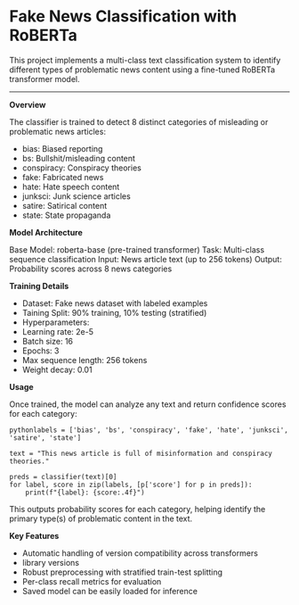# Fake News Classification with RoBERTa
This project implements a multi-class text classification system to identify different types of problematic news content using a fine-tuned RoBERTa transformer model.



---


**Overview**

The classifier is trained to detect 8 distinct categories of misleading or problematic news articles:



*   bias: Biased reporting
*   bs: Bullshit/misleading content
*  conspiracy: Conspiracy theories
*  fake: Fabricated news
*  hate: Hate speech content
*  junksci: Junk science articles
* satire: Satirical content
*  state: State propaganda

**Model Architecture**

Base Model: roberta-base (pre-trained transformer)
Task: Multi-class sequence classification
Input: News article text (up to 256 tokens)
Output: Probability scores across 8 news categories

**Training Details**

* Dataset: Fake news dataset with labeled examples
* Taining Split: 90% training, 10% testing (stratified)
* Hyperparameters:
* Learning rate: 2e-5
* Batch size: 16
* Epochs: 3
* Max sequence length: 256 tokens
* Weight decay: 0.01



**Usage**

Once trained, the model can analyze any text and return confidence scores for each category:




```
pythonlabels = ['bias', 'bs', 'conspiracy', 'fake', 'hate', 'junksci', 'satire', 'state']

text = "This news article is full of misinformation and conspiracy theories."

preds = classifier(text)[0]
for label, score in zip(labels, [p['score'] for p in preds]):
    print(f"{label}: {score:.4f}")
```

This outputs probability scores for each category, helping identify the primary type(s) of problematic content in the text.


**Key Features**

* Automatic handling of version compatibility across transformers 
* library versions
* Robust preprocessing with stratified train-test splitting
* Per-class recall metrics for evaluation
* Saved model can be easily loaded for inference
